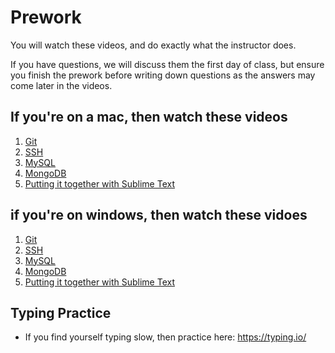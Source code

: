 # Prework

You will watch these videos, and do exactly what the instructor does. 

If you have questions, we will discuss them the first day of class, but ensure you finish the prework before writing down questions as the answers may come later in the videos.

## If you're on a mac, then watch these videos
1. [Git](https://www.youtube.com/watch?v=VWJ06mwIU8U&index=1&list=PLgJ8UgkiorCm9AnIbnsjpgaaVeSgnZN2g)
2. [SSH](https://www.youtube.com/watch?v=oqroKRi_o0I&index=4&list=PLgJ8UgkiorCm9AnIbnsjpgaaVeSgnZN2g)
3. [MySQL](https://www.youtube.com/watch?v=RT0as3ots8w&index=3&list=PLgJ8UgkiorCm9AnIbnsjpgaaVeSgnZN2g)
4. [MongoDB](https://www.youtube.com/watch?v=qSYiD2tADuY&index=2&list=PLgJ8UgkiorCm9AnIbnsjpgaaVeSgnZN2g)
5. [Putting it together with Sublime Text](https://www.youtube.com/watch?v=UcGCzxnl5Kk&index=5&list=PLgJ8UgkiorCm9AnIbnsjpgaaVeSgnZN2g)

## if you're on windows, then watch these vidoes
1. [Git](https://www.youtube.com/watch?v=8JZWpHxAwUg&index=1&list=PLgJ8UgkiorCmQSmxLANp3tMa_MbJ7PMR3)
2. [SSH](https://www.youtube.com/watch?v=Ee-5THbjUjU&index=4&list=PLgJ8UgkiorCmQSmxLANp3tMa_MbJ7PMR3)
3. [MySQL](https://www.youtube.com/watch?v=SKR7QBp1w6c&index=3&list=PLgJ8UgkiorCmQSmxLANp3tMa_MbJ7PMR3)
4. [MongoDB](https://www.youtube.com/watch?v=OSRfEMPn_pg&index=2&list=PLgJ8UgkiorCmQSmxLANp3tMa_MbJ7PMR3)
5. [Putting it together with Sublime Text](https://www.youtube.com/watch?v=vOwWu2PpJuo&index=5&list=PLgJ8UgkiorCmQSmxLANp3tMa_MbJ7PMR3)

## Typing Practice

* If you find yourself typing slow, then practice here: https://typing.io/
